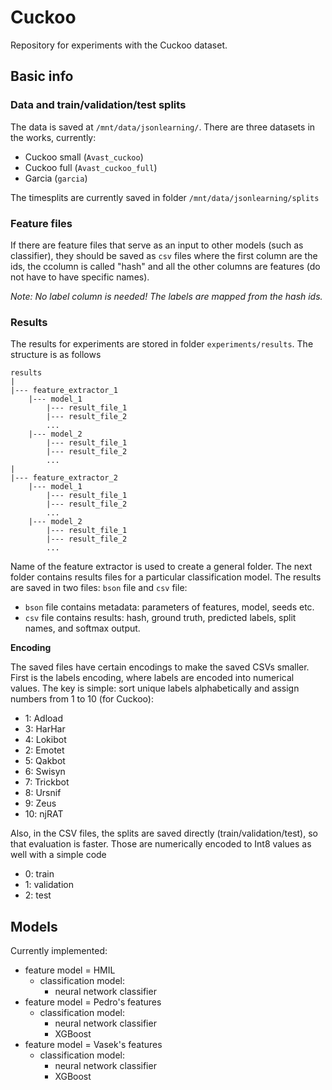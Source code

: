 # Cuckoo

Repository for experiments with the Cuckoo dataset.

## Basic info

### Data and train/validation/test splits

The data is saved at `/mnt/data/jsonlearning/`. There are three datasets in the works, currently:
- Cuckoo small (`Avast_cuckoo`)
- Cuckoo full (`Avast_cuckoo_full`)
- Garcia (`garcia`)

The timesplits are currently saved in folder
```/mnt/data/jsonlearning/splits```

### Feature files

If there are feature files that serve as an input to other models (such as classifier), they should be saved as `csv` files where the first column are the ids, the ccolumn is called "hash" and all the other columns are features (do not have to have specific names).

*Note: No label column is needed! The labels are mapped from the hash ids.*

### Results

The results for experiments are stored in folder `experiments/results`. The structure is as follows
```
results
|
|--- feature_extractor_1
    |--- model_1
        |--- result_file_1
        |--- result_file_2
        ...
    |--- model_2
        |--- result_file_1
        |--- result_file_2
        ...
|
|--- feature_extractor_2
    |--- model_1
        |--- result_file_1
        |--- result_file_2
        ...
    |--- model_2
        |--- result_file_1
        |--- result_file_2
        ...
```

Name of the feature extractor is used to create a general folder. The next folder contains results files for a particular classification model. The results are saved in two files: `bson` file and `csv` file:
- `bson` file contains metadata: parameters of features, model, seeds etc.
- `csv` file contains results: hash, ground truth, predicted labels, split names, and softmax output.

**Encoding**

The saved files have certain encodings to make the saved CSVs smaller. First is the labels encoding, where labels are encoded into numerical values. The key is simple: sort unique labels alphabetically and assign numbers from 1 to 10 (for Cuckoo):
- 1: Adload
- 3: HarHar
- 4: Lokibot
- 2: Emotet
- 5: Qakbot
- 6: Swisyn
- 7: Trickbot
- 8: Ursnif
- 9: Zeus
- 10: njRAT

Also, in the CSV files, the splits are saved directly (train/validation/test), so that evaluation is faster. Those are numerically encoded to Int8 values as well with a simple code
- 0: train
- 1: validation
- 2: test

## Models

Currently implemented:

- feature model = HMIL
    - classification model:
        - neural network classifier
- feature model = Pedro's features
    - classification model:
        - neural network classifier
        - XGBoost
- feature model = Vasek's features
    - classification model:
        - neural network classifier
        - XGBoost